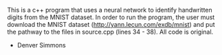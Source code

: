 This is a c++ program that uses a neural network to identify handwritten digits from the MNIST dataset.
In order to run the program, the user must download the MNIST dataset (http://yann.lecun.com/exdb/mnist) and put the pathway to the files in source.cpp (lines 34 - 38).
All code is original.

- Denver Simmons
